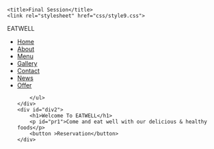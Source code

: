 <!DOCTYPE html>
<html lang="en">
<head>
    <meta charset="UTF-8">
   
    <title>Final Session</title>
    <link rel="stylesheet" href="css/style9.css">
</head>
<body>
    <div id="div1">
        <span>EATWELL</span>
        <ul>
            <li>
                <a href="#">Home</a>
            </li>
            <li>
                <a href="#">About</a>
            </li>
            <li>
                <a href="#">Menu</a>
            </li>
            <li>
                <a href="#">Gallery</a>
            </li>
            <li>
                <a href="#">Contact</a>
            </li>
            <li>
                <a href="#">News</a>
            </li>
            <li>
                <a href="#">Offer</a>
            </li>
           
        </ul>
    </div>
    <div id="div2">
        <h1>Welcome To EATWELL</h1>
        <p id="pr1">Come and eat well with our delicious & healthy foods</p>
        <button >Reservation</button>
    </div>
</body>
</html>
